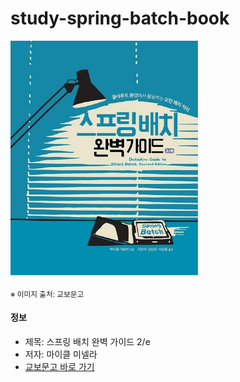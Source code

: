 # study-spring-batch-book

<img src="thumbnail.jpg" width="300"/>

<sub>※ 이미지 출처: 교보문고</sub>

#### 정보

- 제목: 스프링 배치 완벽 가이드 2/e
- 저자: 마이클 미넬라
- [교보문고 바로 가기](https://product.kyobobook.co.kr/detail/S000001805018)
